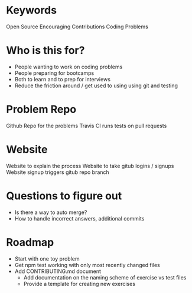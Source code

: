 # Keywords

Open Source
Encouraging Contributions
Coding Problems

# Who is this for?

* People wanting to work on coding problems
* People preparing for bootcamps
* Both to learn and to prep for interviews
* Reduce the friction around / get used to using using git and testing

# Problem Repo

Github Repo for the problems
Travis CI runs tests on pull requests

# Website

Website to explain the process
Website to take gitub logins / signups
Website signup triggers gitub repo branch

# Questions to figure out

* Is there a way to auto merge?
* How to handle incorrect answers, additional commits

# Roadmap

* Start with one toy problem
* Get npm test working with only most recently changed files
* Add CONTRIBUTING.md document
  * Add documentation on the naming scheme of exercise vs test files
  * Provide a template for creating new exercises
